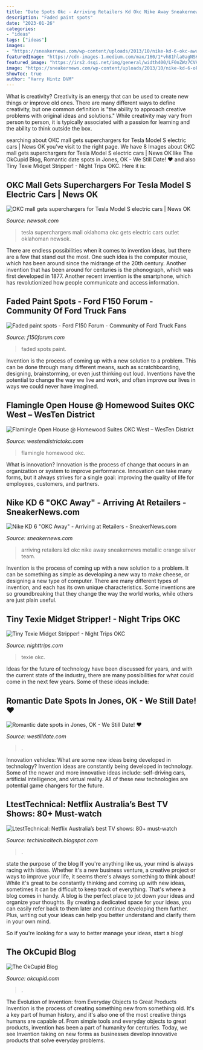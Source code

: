 ```yaml
---
title: "Date Spots Okc - Arriving Retailers Kd Okc Nike Away Sneakernews Metallic Orange Silver Team"
description: "Faded paint spots"
date: "2023-01-26"
categories:
- "ideas"
tags: ["ideas"]
images:
- "https://sneakernews.com/wp-content/uploads/2013/10/nike-kd-6-okc-away-arriving-at-retailers-03.jpg"
featuredImage: "https://cdn-images-1.medium.com/max/160/1*vh81hla0agNSK_LdGF1PRw@2x.png"
featured_image: "https://irs2.4sqi.net/img/general/width400/LF0nZWz7CVKKof65WJcEa1IByjtd3bVSk8-Kb_DPdjk.jpg"
image: "https://sneakernews.com/wp-content/uploads/2013/10/nike-kd-6-okc-away-arriving-at-retailers-03.jpg"
ShowToc: true
author: "Harry Hintz DVM"
---
```



What is creativity?
Creativity is an energy that can be used to create new things or improve old ones. There are many different ways to define creativity, but one common definition is "the ability to approach creative problems with original ideas and solutions." While creativity may vary from person to person, it is typically associated with a passion for learning and the ability to think outside the box.

	

		
searching about OKC mall gets superchargers for Tesla Model S electric cars | News OK you've visit to the right page. We have 8 Images about OKC mall gets superchargers for Tesla Model S electric cars | News OK like The OkCupid Blog, Romantic date spots in Jones, OK - We Still Date! ♥ and also Tiny Texie Midget Stripper! - Night Trips OKC. Here it is:
		
    
## OKC Mall Gets Superchargers For Tesla Model S Electric Cars | News OK

<img loading=lazy src="http://cdn2.newsok.biz/cache/r960-0085cb35e0b77261db0b7ceda32b255f.jpg" onerror="this.onerror=null;this.src='https://tse1.mm.bing.net/th?id=OIP.E-9TRs7QL27lR30ATo3ivgHaLH&amp;pid=15.1';" alt="OKC mall gets superchargers for Tesla Model S electric cars | News OK">

_Source: newsok.com_

>tesla superchargers mall oklahoma okc gets electric cars outlet oklahoman newsok. 

	

There are endless possibilities when it comes to invention ideas, but there are a few that stand out the most. One such idea is the computer mouse, which has been around since the midrange of the 20th century. Another invention that has been around for centuries is the phonograph, which was first developed in 1877. Another recent invention is the smartphone, which has revolutionized how people communicate and access information.

    
## Faded Paint Spots - Ford F150 Forum - Community Of Ford Truck Fans

<img loading=lazy src="https://www.f150forum.com/attachments/f118/430914d1463107198t-faded-paint-spots-image.jpeg" onerror="this.onerror=null;this.src='https://tse2.mm.bing.net/th?id=OIP.f9frGIABtJa8F_u0AWnDJQHaFj&amp;pid=15.1';" alt="Faded paint spots - Ford F150 Forum - Community of Ford Truck Fans">

_Source: f150forum.com_

>faded spots paint. 

	

Invention is the process of coming up with a new solution to a problem. This can be done through many different means, such as scratchboarding, designing, brainstorming, or even just thinking out loud. Inventions have the potential to change the way we live and work, and often improve our lives in ways we could never have imagined.

    
## Flamingle Open House @ Homewood Suites OKC West – WesTen District

<img loading=lazy src="https://westendistrictokc.com/wp-content/uploads/2021/06/Lets-Flamingle.jpg" onerror="this.onerror=null;this.src='https://tse3.mm.bing.net/th?id=OIP.PWRUc1q7r-F7a3m5bCnC4AHaFu&amp;pid=15.1';" alt="Flamingle Open House @ Homewood Suites OKC West – WesTen District">

_Source: westendistrictokc.com_

>flamingle homewood okc. 

	

What is innovation?
Innovation is the process of change that occurs in an organization or system to improve performance. Innovation can take many forms, but it always strives for a single goal: improving the quality of life for employees, customers, and partners.

    
## Nike KD 6 &quot;OKC Away&quot; - Arriving At Retailers - SneakerNews.com

<img loading=lazy src="https://sneakernews.com/wp-content/uploads/2013/10/nike-kd-6-okc-away-arriving-at-retailers-03.jpg" onerror="this.onerror=null;this.src='https://tse3.mm.bing.net/th?id=OIP.KNrT4W8BMOZHwCNADZE3lwHaE7&amp;pid=15.1';" alt="Nike KD 6 &quot;OKC Away&quot; - Arriving at Retailers - SneakerNews.com">

_Source: sneakernews.com_

>arriving retailers kd okc nike away sneakernews metallic orange silver team. 

	

Invention is the process of coming up with a new solution to a problem. It can be something as simple as developing a new way to make cheese, or designing a new type of computer. There are many different types of invention, and each has its own unique characteristics. Some inventions are so groundbreaking that they change the way the world works, while others are just plain useful.

    
## Tiny Texie Midget Stripper! - Night Trips OKC

<img loading=lazy src="https://i1.wp.com/nighttrips.com/OKC/wp-content/uploads/2018/06/TinyTexieONTHorizontalWeb1099x613-1.jpg?w=1099&amp;ssl=1" onerror="this.onerror=null;this.src='https://tse3.mm.bing.net/th?id=OIP.ui9AG_QIm6MM4DyFullUaAHaEI&amp;pid=15.1';" alt="Tiny Texie Midget Stripper! - Night Trips OKC">

_Source: nighttrips.com_

>texie okc. 

	

Ideas for the future of technology have been discussed for years, and with the current state of the industry, there are many possibilities for what could come in the next few years. Some of these ideas include: 

    
## Romantic Date Spots In Jones, OK - We Still Date! ♥

<img loading=lazy src="https://irs2.4sqi.net/img/general/width400/LF0nZWz7CVKKof65WJcEa1IByjtd3bVSk8-Kb_DPdjk.jpg" onerror="this.onerror=null;this.src='https://tse2.mm.bing.net/th?id=OIP.e0-w27FQO8bmQ9_Y2Fy4kwAAAA&amp;pid=15.1';" alt="Romantic date spots in Jones, OK - We Still Date! ♥">

_Source: westilldate.com_

>. 

	

Innovation vehicles: What are some new ideas being developed in technology?
Invention ideas are constantly being developed in technology. Some of the newer and more innovative ideas include: self-driving cars, artificial intelligence, and virtual reality. All of these new technologies are potential game changers for the future.

    
## LtestTechnical: Netflix Australia’s Best TV Shows: 80+ Must-watch

<img loading=lazy src="https://lh6.googleusercontent.com/proxy/H2OcLFAFcu-wQ-OOTBw3DiGKgRmHaDBO-RTbM1wKQaSbcmbvLnzIgo29Y2Mg-5rUR9V3_OLvN7taBMCb_CI1uR9zkrbGm6aq8hq5b84p_g=w1200-h630-p-k-no-nu" onerror="this.onerror=null;this.src='https://tse2.mm.bing.net/th?id=OIP.9ZUPPR4OT_cHeRiEviC2SQHaEK&amp;pid=15.1';" alt="LtestTechnical: Netflix Australia’s best TV shows: 80+ must-watch">

_Source: techinicaltech.blogspot.com_

>. 

	

state the purpose of the blog
If you're anything like us, your mind is always racing with ideas. Whether it's a new business venture, a creative project or ways to improve your life, it seems there's always something to think about! While it's great to be constantly thinking and coming up with new ideas, sometimes it can be difficult to keep track of everything. That's where a blog comes in handy.
A blog is the perfect place to jot down your ideas and organize your thoughts. By creating a dedicated space for your ideas, you can easily refer back to them later and continue developing them further. Plus, writing out your ideas can help you better understand and clarify them in your own mind.

So if you're looking for a way to better manage your ideas, start a blog!

    
## The OkCupid Blog

<img loading=lazy src="https://cdn-images-1.medium.com/max/160/1*vh81hla0agNSK_LdGF1PRw@2x.png" onerror="this.onerror=null;this.src='https://tse1.mm.bing.net/th?id=OIP.oLoWBAJ7iB6S2EGgibkHCwAAAA&amp;pid=15.1';" alt="The OkCupid Blog">

_Source: okcupid.com_

>. 

	

The Evolution of Invention: from Everyday Objects to Great Products
Invention is the process of creating something new from something old. It's a key part of human history, and it's also one of the most creative things humans are capable of. From simple tools and everyday objects to great products, invention has been a part of humanity for centuries. Today, we see Invention taking on new forms as businesses develop innovative products that solve everyday problems.

